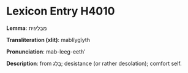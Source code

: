 # Lexicon Entry H4010

**Lemma**: מַבְלִיגִית

**Transliteration (xlit)**: mablîygîyth

**Pronunciation**: mab-leeg-eeth'

**Description**:
from בָּלַג; desistance (or rather desolation); comfort self.
